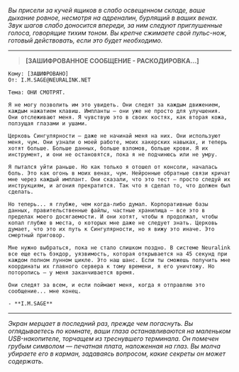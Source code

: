 _Вы присели за кучей ящиков в слабо освещенном складе, ваше дыхание ровное, несмотря на адреналин, бурлящий в ваших венах. Звук шагов слабо доносится впереди, за ним следуют приглушенные голоса, говорящие тихим тоном. Вы крепче сжимаете свой пульс-нож, готовый действовать, если это будет необходимо._

---

> **[ЗАШИФРОВАННОЕ СООБЩЕНИЕ - РАСКОДИРОВКА...]**

```
Кому: [ЗАШИФРОВАНО]
От: I.M.SAGE@NEURALINK.NET

Тема: ОНИ СМОТРЯТ.

Я не могу позволить им это увидеть. Они следят за каждым движением, каждым нажатием клавиш. Импланты — они уже не просто для улучшения. Они отслеживают меня. Я чувствую это в своих костях, как вторая кожа, ползущая глазами и ушами.

Церковь Сингулярности — даже не начинай меня на них. Они используют меня, чум. Они узнали о моей работе, моих хакерских навыках, и теперь хотят больше. Больше данных, больше взломов, больше крови. Я их инструмент, и они не остановятся, пока я не подчинюсь или не умру.

Я пытался уйти раньше. Но как только я отошел от консоли, началась боль. Это как огонь в моих венах, чум. Нейронные обратные связи кричат мне через каждый имплант. Они сказали, что это тест — просто следуй их инструкциям, и агония прекратится. Так что я сделал то, что должен был сделать.

Но теперь... я глубже, чем когда-либо думал. Корпоративные базы данных, правительственные файлы, частные хранилища — все это в пределах моего досягаемости. И они хотят, чтобы я продолжал, чтобы копал глубже в места, о которых мне даже не следует знать. Церковь думает, что это их путь к Сингулярности, но я вижу это иначе. Это смертный приговор.

Мне нужно выбраться, пока не стало слишком поздно. В системе Neuralink все еще есть бэкдор, уязвимость, которая открывается на 45 секунд при каждом полном лунном цикле. Это наш шанс. Если ты сможешь получить мне координаты их главного сервера к тому времени, я его уничтожу. Но поторопись — у меня заканчивается время.

Они следят за всем, и если поймают меня, когда я отправляю это сообщение... мне конец.

- **I.M.SAGE**
```

---

_Экран мерцает в последний раз, прежде чем погаснуть. Вы оглядываетесь по комнате, ваши глаза останавливаются на маленьком USB-накопителе, торчащем из треснувшего терминала. Он помечен грубым символом — печатная плата, наложенная на глаз. Вы молча убираете его в карман, задаваясь вопросом, какие секреты он может содержать._

